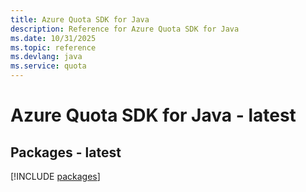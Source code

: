 ```yaml
---
title: Azure Quota SDK for Java
description: Reference for Azure Quota SDK for Java
ms.date: 10/31/2025
ms.topic: reference
ms.devlang: java
ms.service: quota
---
```

# Azure Quota SDK for Java - latest
## Packages - latest
[!INCLUDE [packages](quota-index.md)]